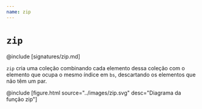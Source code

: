 ```yaml
---
name: zip
---
```


# `zip`

@include [signatures/zip.md]

`zip` cria uma coleção combinando cada elemento dessa coleção com o elemento que ocupa o mesmo índice em `bs`, descartando os elementos que não têm um par.

@include [figure.html source="../images/zip.svg" desc="Diagrama da função zip"]
